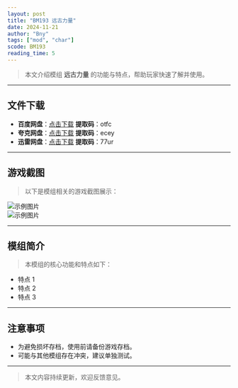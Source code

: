 ```yaml
---
layout: post
title: "BM193 远古力量"
date: 2024-11-21
author: "Bny"
tags: ["mod", "char"]
scode: BM193
reading_time: 5
---
```


> 本文介绍模组 **远古力量** 的功能与特点，帮助玩家快速了解并使用。

---





## 文件下载
- **百度网盘**：[点击下载](https://pan.baidu.com/s/1txVykuW1MbGNLZ0NyXasSQ?pwd=otfc)  **提取码**：otfc  
- **夸克网盘**：[点击下载](https://pan.quark.cn/s/a8fbd7d0b7d3?pwd=ecey)  **提取码**：ecey  
- **迅雷网盘**：[点击下载](https://pan.xunlei.com/s/VOCCbiVbbGWPPUUdfuCFPgqQA1?pwd=77ur)  **提取码**：77ur  

---

## 游戏截图
> 以下是模组相关的游戏截图展示：

![示例图片](https://example.com/screenshot1.jpg)  
![示例图片](https://example.com/screenshot2.jpg)

---

## 模组简介
> 本模组的核心功能和特点如下：
- 特点 1
- 特点 2
- 特点 3

---

## 注意事项
- 为避免损坏存档，使用前请备份游戏存档。
- 可能与其他模组存在冲突，建议单独测试。

---

> 本文内容持续更新，欢迎反馈意见。
